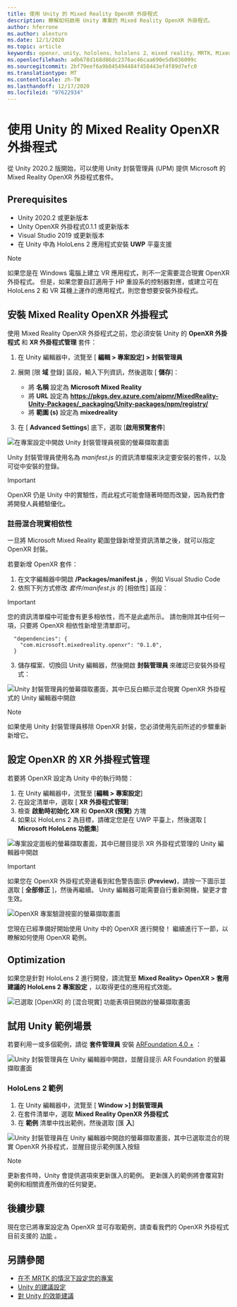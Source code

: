 ```yaml
---
title: 使用 Unity 的 Mixed Reality OpenXR 外掛程式
description: 瞭解如何啟用 Unity 專案的 Mixed Reality OpenXR 外掛程式。
author: hferrone
ms.author: alexturn
ms.date: 12/1/2020
ms.topic: article
keywords: openxr、unity、hololens、hololens 2、mixed reality、MRTK、Mixed Reality 工具組、增強的現實、虛擬實境、混合現實耳機、學習、教學課程、快速入門
ms.openlocfilehash: adb678d168d86dc2376ac46caa690e5db036099c
ms.sourcegitcommit: 2bf79eef6a9b845494484f458443ef4f89d7efc0
ms.translationtype: MT
ms.contentlocale: zh-TW
ms.lasthandoff: 12/17/2020
ms.locfileid: "97622934"
---
```

# <a name="using-the-mixed-reality-openxr-plugin-for-unity"></a>使用 Unity 的 Mixed Reality OpenXR 外掛程式

從 Unity 2020.2 版開始，可以使用 Unity 封裝管理員 (UPM) 提供 Microsoft 的 Mixed Reality OpenXR 外掛程式套件。

## <a name="prerequisites"></a>Prerequisites

*   Unity 2020.2 或更新版本
*   Unity OpenXR 外掛程式0.1.1 或更新版本
*   Visual Studio 2019 或更新版本
*   在 Unity 中為 HoloLens 2 應用程式安裝 **UWP** 平臺支援

> [!NOTE]
> 如果您是在 Windows 電腦上建立 VR 應用程式，則不一定需要混合現實 OpenXR 外掛程式。 但是，如果您要自訂適用于 HP 重設系的控制器對應，或建立可在 HoloLens 2 和 VR 耳機上運作的應用程式，則您會想要安裝外掛程式。

## <a name="installing-the-mixed-reality-openxr-plugin"></a>安裝 Mixed Reality OpenXR 外掛程式

使用 Mixed Reality OpenXR 外掛程式之前，您必須安裝 Unity 的 **OpenXR 外掛程式** 和 **XR 外掛程式管理** 套件：

1. 在 Unity 編輯器中，流覽至 [ **編輯 > 專案設定] > 封裝管理員**
2. 展開 [限 **域** 登錄] 區段，輸入下列資訊，然後選取 [ **儲存**]：   
    * 將 **名稱** 設定為 **Microsoft Mixed Reality**
    * 將 **URL** 設定為 **https://pkgs.dev.azure.com/aipmr/MixedReality-Unity-Packages/_packaging/Unity-packages/npm/registry/**
    * 將 **範圍 (s)** 設定為 **mixedreality**

3. 在 [ **Advanced Settings**] 底下，選取 [**啟用預覽套件**]

![在專案設定中開啟 Unity 封裝管理員視窗的螢幕擷取畫面](images/openxr-img-01.png)

Unity 封裝管理員使用名為 *manifest.js* 的資訊清單檔來決定要安裝的套件，以及可從中安裝的登錄。

> [!IMPORTANT]
> OpenXR 仍是 Unity 中的實驗性，而此程式可能會隨著時間而改變，因為我們會將開發人員體驗優化。

### <a name="registering-the-mixed-reality-dependency"></a>註冊混合現實相依性

一旦將 Microsoft Mixed Reality 範圍登錄新增至資訊清單之後，就可以指定 OpenXR 封裝。

若要新增 OpenXR 套件：

1. 在文字編輯器中開啟 **<projectRoot> /Packages/manifest.js** ，例如 Visual Studio Code
2. 依照下列方式修改 *套件/manifest.js* 的 [相依性] 區段：

> [!IMPORTANT]
> 您的資訊清單檔中可能會有更多相依性，而不是此處所示。 請勿刪除其中任何一項，只要將 OpenXR 相依性新增至清單即可。

```
  "dependencies": {
    "com.microsoft.mixedreality.openxr": "0.1.0",
  }
```

3. 儲存檔案、切換回 Unity 編輯器，然後開啟 **封裝管理員** 來確認已安裝外掛程式： 

![Unity 封裝管理員的螢幕擷取畫面，其中已反白顯示混合現實 OpenXR 外掛程式的 Unity 編輯器中開啟](images/openxr-img-03.png)

> [!Note] 
> 如果使用 Unity 封裝管理員移除 OpenXR 封裝，您必須使用先前所述的步驟重新新增它。

## <a name="configuring-xr-plugin-management-for-openxr"></a>設定 OpenXR 的 XR 外掛程式管理

若要將 OpenXR 設定為 Unity 中的執行時間： 

1. 在 Unity 編輯器中，流覽至 [**編輯 > 專案設定**]
2. 在設定清單中，選取 [ **XR 外掛程式管理**]
3. 檢查 **啟動時初始化 XR** 和 **OpenXR (預覽)** 方塊
4. 如果以 HoloLens 2 為目標，請確定您是在 UWP 平臺上，然後選取 [ **Microsoft HoloLens 功能集**]

![專案設定面板的螢幕擷取畫面，其中已醒目提示 XR 外掛程式管理的 Unity 編輯器中開啟](images/openxr-img-05.png)

> [!IMPORTANT]
> 如果您在 OpenXR 外掛程式旁邊看到紅色警告圖示 **(Preview)**，請按一下圖示並選取 [ **全部修正** ]，然後再繼續。 Unity 編輯器可能需要自行重新開機，變更才會生效。

![OpenXR 專案驗證視窗的螢幕擷取畫面](images/openxr-img-06.png)

您現在已經準備好開始使用 Unity 中的 OpenXR 進行開發！  繼續進行下一節，以瞭解如何使用 OpenXR 範例。

## <a name="optimization"></a>Optimization

如果您是針對 HoloLens 2 進行開發，請流覽至 **Mixed Reality> OpenXR > 套用建議的 HoloLens 2 專案設定** ，以取得更佳的應用程式效能。

![已選取 [OpenXR] 的 [混合現實] 功能表項目開啟的螢幕擷取畫面](images/openxr-img-08.png)

## <a name="try-out-the-unity-sample-scenes"></a>試用 Unity 範例場景

若要利用一或多個範例，請從 **套件管理員** 安裝 [ARFoundation 4.0 +](https://docs.unity3d.com/Packages/com.unity.xr.arfoundation@4.1/manual/index.html#installing-ar-foundation) ：

![Unity 封裝管理員在 Unity 編輯器中開啟，並醒目提示 AR Foundation 的螢幕擷取畫面](images/openxr-img-09.png)

### <a name="hololens-2-samples"></a>HoloLens 2 範例

1. 在 Unity 編輯器中，流覽至 [ **Window >] 封裝管理員**
2. 在套件清單中，選取 **Mixed Reality OpenXR 外掛程式**
3. 在 **範例** 清單中找出範例，然後選取 [匯 **入**]

![Unity 封裝管理員在 Unity 編輯器中開啟的螢幕擷取畫面，其中已選取混合的現實 OpenXR 外掛程式，並醒目提示範例匯入按鈕](images/openxr-img-10.png)

<!-- ### For all other OpenXR samples

1. In the Unity Editor, navigate to **Window > Package Manager**
2. In the list of packages, select **OpenXR Plugin**
3. Locate the sample in the **Samples** list and select **Import**

![Screenshot of Unity Package Manager open in Unity editor with OpenXR Plugin selected and samples import button highlighted](images/openxr-img-10.png) -->

> [!NOTE]
>  更新套件時，Unity 會提供選項來更新匯入的範例。  更新匯入的範例將會覆寫對範例和相關資產所做的任何變更。

## <a name="next-steps"></a>後續步驟 

現在您已將專案設定為 OpenXR 並可存取範例，請查看我們的 OpenXR 外掛程式目前支援的 [功能](openxr-supported-features.md) 。

## <a name="see-also"></a>另請參閱
* [在不 MRTK 的情況下設定您的專案](configure-unity-project.md)
* [Unity 的建議設定](recommended-settings-for-unity.md)
* [對 Unity 的效能建議](performance-recommendations-for-unity.md#how-to-profile-with-unity)